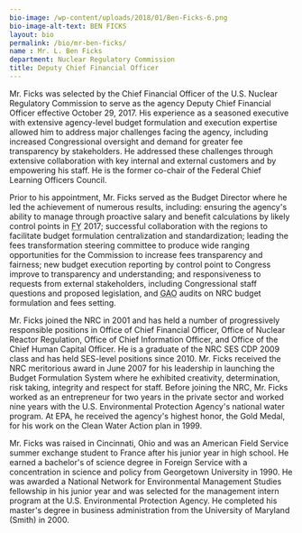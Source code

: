 ```yaml
---
bio-image: /wp-content/uploads/2018/01/Ben-Ficks-6.png
bio-image-alt-text: BEN FICKS
layout: bio
permalink: /bio/mr-ben-ficks/
name : Mr. L. Ben Ficks
department: Nuclear Regulatory Commission
title: Deputy Chief Financial Officer
---
```

 Mr. Ficks was selected by the Chief Financial Officer of the U.S. Nuclear Regulatory Commission to serve as the agency Deputy Chief Financial Officer effective October 29, 2017. His experience as a seasoned executive with extensive agency-level budget formulation and execution expertise allowed him to address major challenges facing the agency, including increased Congressional oversight and demand for greater fee transparency by stakeholders. He addressed these challenges through extensive collaboration with key internal and external customers and by empowering his staff. He is the former co-chair of the Federal Chief Learning Officers Council.
             
  Prior to his appointment, Mr. Ficks served as the Budget Director where he led the achievement of numerous results, including: ensuring the agency's ability to manage through proactive salary and benefit calculations by likely control points in <abbr title="Fiscal year">FY</abbr> 2017; successful collaboration with the regions to facilitate budget formulation centralization and standardization; leading the fees transformation steering committee to produce wide ranging opportunities for the Commission to increase fees transparency and fairness; new budget execution reporting by control point to Congress improve to transparency and understanding; and responsiveness to requests from external stakeholders, including Congressional staff questions and proposed legislation, and <abbr title="Government Accountability Office">GAO</abbr> audits on NRC budget formulation and fees setting.
             
  Mr. Ficks joined the NRC in 2001 and has held a number of progressively responsible positions in Office of Chief Financial Officer, Office of Nuclear Reactor Regulation, Office of Chief Information Officer, and Office of the Chief Human Capital Officer. He is a graduate of the NRC SES CDP 2009 class and has held SES-level positions since 2010. Mr. Ficks received the NRC meritorious award in June 2007 for his leadership in launching the Budget Formulation System where he exhibited creativity, determination, risk taking, integrity and respect for staff. Before joining the NRC, Mr. Ficks worked as an entrepreneur for two years in the private sector and worked nine years with the U.S. Environmental Protection Agency's national water program. At EPA, he received the agency's highest honor, the Gold Medal, for his work on the Clean Water Action plan in 1999.
             
  Mr. Ficks was raised in Cincinnati, Ohio and was an American Field Service summer exchange student to France after his junior year in high school. He earned a bachelor's of science degree in Foreign Service with a concentration in science and policy from Georgetown University in 1990. He was awarded a National Network for Environmental Management Studies fellowship in his junior year and was selected for the management intern program at the U.S. Environmental Protection Agency. He completed his master's degree in business administration from the University of Maryland (Smith) in 2000.

